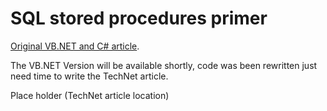 # SQL stored procedures primer

[Original VB.NET and C# article](https://code.msdn.microsoft.com/SQL-stored-procedures-1384f04c?redir=0).

The VB.NET Version will be available shortly, code was been rewritten just need time to write the TechNet article.

Place holder (TechNet article location)
